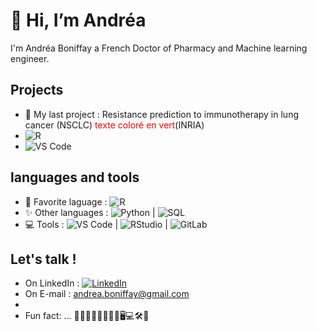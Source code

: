 👋 Hi, I’m Andréa 
=============

 I'm Andréa Boniffay a French Doctor of Pharmacy and Machine learning engineer. 

## Projects

- 🌱 My last project :  Resistance prediction to immunotherapy in lung cancer (NSCLC) <span style="color: red">texte coloré en vert</span>(INRIA)
-  ![R](https://img.shields.io/badge/-R-276DC3?&logo=R)
-  ![VS Code](https://img.shields.io/badge/-VS%20Code-000?&logo=visual-studio-code) 

## languages and tools 
- 🩷 Favorite laguage : ![R](https://img.shields.io/badge/-R-276DC3?&logo=R)
- ✨ Other languages : ![Python](https://img.shields.io/badge/-Python-000?&logo=Python) | ![SQL](https://img.shields.io/badge/-SQL-000?&logo=MySQL)
- 💻 Tools : ![VS Code](https://img.shields.io/badge/-VS%20Code-000?&logo=visual-studio-code) | ![RStudio](https://img.shields.io/badge/-RStudio-75AADB?&logo=RStudio) | ![GitLab](https://img.shields.io/badge/-GitLab-330F63?&logo=gitlab)


## Let's talk !
- On LinkedIn : [![LinkedIn](https://img.shields.io/badge/-LinkedIn-000?&logo=LinkedIn)](https://www.linkedin.com/in/andréa-boniffay)
- On E-mail : andrea.boniffay@gmail.com
- 
- Fun fact: ...
🩷🤙👩‍🎓🥼🌟✨🔥🖥️💻🛠️📝
<!---
AndreaBoniffay/AndreaBoniffay is a ✨ special ✨ repository because its `README.md` (this file) appears on your GitHub profile.
You can click the Preview link to take a look at your changes.

- 🩷 Favorite laguage : ![R](https://img.shields.io/badge/-R-276DC3?&logo=R)
- ✨ Other languages : ![Python](https://img.shields.io/badge/-Python-000?&logo=Python) | ![SQL](https://img.shields.io/badge/-SQL-000?&logo=MySQL)
- 💻 Tools : ![VS Code](https://img.shields.io/badge/-VS%20Code-000?&logo=visual-studio-code) | ![RStudio](https://img.shields.io/badge/-RStudio-75AADB?&logo=RStudio) | ![GitLab](https://img.shields.io/badge/-GitLab-330F63?&logo=gitlab)
--->
